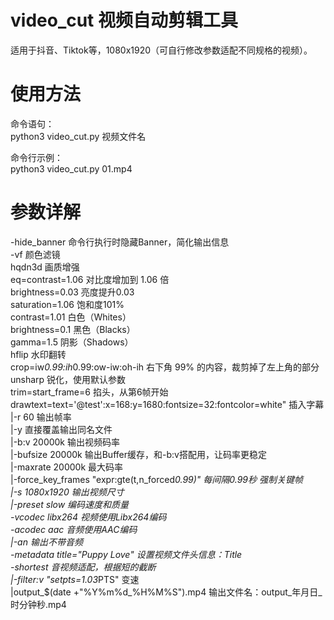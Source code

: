 # video_cut 视频自动剪辑工具
适用于抖音、Tiktok等，1080x1920（可自行修改参数适配不同规格的视频）。

# 使用方法
命令语句：\
python3 video_cut.py 视频文件名

命令行示例：\
python3 video_cut.py 01.mp4

# 参数详解

-hide_banner	命令行执行时隐藏Banner，简化输出信息\
-vf	颜色滤镜\
hqdn3d	画质增强\
eq=contrast=1.06	对比度增加到 1.06 倍\
brightness=0.03	亮度提升0.03\
saturation=1.06	饱和度101%\
contrast=1.01	白色（Whites）\
brightness=0.1	黑色（Blacks）\
gamma=1.5	阴影（Shadows）\
hflip	水印翻转\
crop=iw*0.99:ih*0.99:ow-iw:oh-ih	右下角 99% 的内容，裁剪掉了左上角的部分\
unsharp	锐化，使用默认参数\
trim=start_frame=6	掐头，从第6帧开始\
drawtext=text='@test':x=168:y=1680:fontsize=32:fontcolor=white"	插入字幕\
|-r 60	输出帧率\
|-y	直接覆盖输出同名文件\
|-b:v 20000k	输出视频码率\
|-bufsize 20000k	输出Buffer缓存，和-b:v搭配用，让码率更稳定\
|-maxrate 20000k	最大码率\
|-force_key_frames "expr:gte(t,n_forced*0.99)"	每间隔0.99秒 强制关键帧\
|-s 1080x1920	输出视频尺寸\
|-preset slow	编码速度和质量\
-vcodec libx264	视频使用Libx264编码\
-acodec aac	音频使用AAC编码\
|-an	输出不带音频\
-metadata title="Puppy Love"	设置视频文件头信息：Title\
-shortest	音视频适配，根据短的截断\
|-filter:v "setpts=1.03*PTS"	变速\
|output_$(date +"%Y%m%d_%H%M%S").mp4	输出文件名：output_年月日_时分钟秒.mp4
